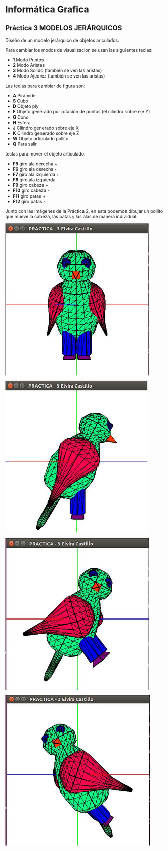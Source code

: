 # Informática Grafica

## Práctica 3 MODELOS JERÁRQUICOS

Diseño de un modelo jerárquico de objetos ariculados:

Para cambiar los modos de visualizacion se usan las siguientes teclas:
 
- **1** Modo Puntos
- **2** Modo Aristas
- **3** Modo Solido (también se ven las aristas)
- **4** Modo Ajedrez (también se ven las aristas)

Las teclas para cambiar de figura son:

- **A** Pirámide
- **S** Cubo
- **D** Objeto ply
- **F** Objeto generado por rotación de puntos (el cilindro sobre eje Y)
- **G** Cono
- **H** Esfera
- **J** Cilindro generado sobre eje X
- **K** Cilindro generado sobre eje Z
- **W** Objeto articulado pollito
- **Q** Para salir

teclas para mover el objeto articulado:

- **F5** giro ala derecha +
- **F6** giro ala derecha -
- **F7** giro ala izquierda +
- **F8** giro ala izquierda -
- **F9** giro cabeza +
- **F10** giro cabeza -
- **F11** giro patas +
- **F12** giro patas -

Junto con las imágenes de la Práctica 2, en esta podemos dibujar un pollito que mueve la cabeza, las patas y las alas de manera individual:

![Imagen](https://github.com/layoel/InformaticaGrafica/blob/master/imagenes/pollito1.JPG)

![Imagen](https://github.com/layoel/InformaticaGrafica/blob/master/imagenes/pollito2.JPG)

![Imagen](https://github.com/layoel/InformaticaGrafica/blob/master/imagenes/pollito3.JPG)

![Imagen](https://github.com/layoel/InformaticaGrafica/blob/master/imagenes/pollito4.JPG)